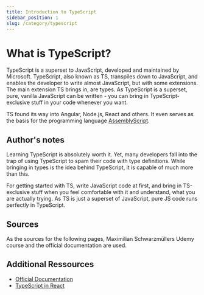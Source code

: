 ```yaml
---
title: Introduction to TypeScript
sidebar_position: 1
slug: /category/typescript
---
```


# What is TypeScript?
TypeScript is a superset to JavaScript, developed and maintained by Microsoft. TypeScript, also known as TS, transpiles down to JavaScript, and enables the 
developer to write almost JavaScript, but with some extensions. The main extension TS brings in, are types. As TypeScript is a superset, pure, vanilla JavaScript 
can be written - you can bring in TypeScript-exclusive stuff in your code whenever you want. 

TS found its way into Angular, Node.js, React and others. It even serves as the basis for the programming language <a href="/category/assemblyscript">AssemblyScript</a>. 

## Author's notes

Learning TypeScript is absolutely worth it.
Yet, many developers fall into the trap of using TypeScript to spam their code with type definitions. While bringing in
types is the idea behind TypeScript, it is capable of much more than this.

For getting started with TS, write JavaScript code at first, and bring in TS-exclusive stuff when you feel comfortable with it and understand, what
you are actually trying. As TS is just a superset of JavaScript, pure JS code runs perfectly in TypeScript.

## Sources

As the sources for the following pages, Maximilian Schwarzmüllers Udemy course and the official documentation are used.

## Additional Ressources

-  [Official Documentation](https://www.typescriptlang.org/docs/)
-  [TypeScript in React](https://www.typescriptlang.org/docs/handbook/react.html)
